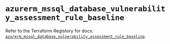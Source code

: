 # `azurerm_mssql_database_vulnerability_assessment_rule_baseline`

Refer to the Terraform Registory for docs: [`azurerm_mssql_database_vulnerability_assessment_rule_baseline`](https://registry.terraform.io/providers/hashicorp/azurerm/3.63.0/docs/resources/mssql_database_vulnerability_assessment_rule_baseline).
